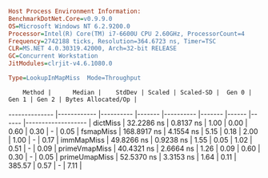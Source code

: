 ```ini

Host Process Environment Information:
BenchmarkDotNet.Core=v0.9.9.0
OS=Microsoft Windows NT 6.2.9200.0
Processor=Intel(R) Core(TM) i7-6600U CPU 2.60GHz, ProcessorCount=4
Frequency=2742188 ticks, Resolution=364.6723 ns, Timer=TSC
CLR=MS.NET 4.0.30319.42000, Arch=32-bit RELEASE
GC=Concurrent Workstation
JitModules=clrjit-v4.6.1080.0

Type=LookupInMapMiss  Mode=Throughput  

```
        Method |      Median |    StdDev | Scaled | Scaled-SD |  Gen 0 | Gen 1 | Gen 2 | Bytes Allocated/Op |
-------------- |------------ |---------- |------- |---------- |------- |------ |------ |------------------- |
      dictMiss |  32.2286 ns | 0.8137 ns |   1.00 |      0.00 |   0.60 |  0.30 |     - |               0.05 |
     fsmapMiss | 168.8917 ns | 4.1554 ns |   5.15 |      0.18 |   2.00 |  1.00 |     - |               0.17 |
    immMapMiss |  49.8266 ns | 0.9238 ns |   1.55 |      0.05 |   1.02 |  0.51 |     - |               0.09 |
 primeVmapMiss |  40.4321 ns | 2.6664 ns |   1.26 |      0.09 |   0.60 |  0.30 |     - |               0.05 |
 primeUmapMiss |  52.5370 ns | 3.3153 ns |   1.64 |      0.11 | 385.57 |  0.57 |     - |               7.11 |
